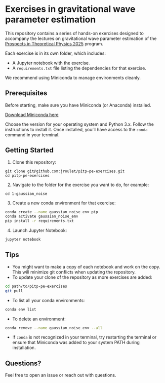 # Exercises in gravitational wave parameter estimation

This repository contains a series of hands-on exercises designed to accompany the lectures on gravitational wave parameter estimation of the  [Prospects in Theoretical Physics 2025](https://www.ias.edu/pitp) program.

Each exercise is in its own folder, which includes:

- A Jupyter notebook with the exercise.
- A `requirements.txt` file listing the dependencies for that exercise.

We recommend using Miniconda to manage environments cleanly.

## Prerequisites

Before starting, make sure you have Miniconda (or Anaconda) installed.

[Download Miniconda here](https://docs.conda.io/en/latest/miniconda.html)

Choose the version for your operating system and Python 3.x. Follow the instructions to install it. Once installed, you’ll have access to the `conda` command in your terminal.

## Getting Started

1. Clone this repository:
```
git clone git@github.com:jroulet/pitp-pe-exercises.git
cd pitp-pe-exercises
```
2. Navigate to the folder for the exercise you want to do, for example:
```
cd 1-gaussian_noise
```
3. Create a new conda environment for that exercise:
```bash
conda create --name gaussian_noise_env pip
conda activate gaussian_noise_env
pip install -r requirements.txt
```
4. Launch Jupyter Notebook:
```bash
jupyter notebook
```

## Tips

- You might want to make a copy of each notebook and work on the copy. This will minimize git conflicts when updating the repository.
- To update your clone of the repository as more exercises are added:
```bash
cd path/to/pitp-pe-exercises
git pull
```
- To list all your conda environments:
```bash
conda env list
```
- To delete an environment:
```bash
conda remove --name gaussian_noise_env --all
```
- If `conda` is not recognized in your terminal, try restarting the terminal or ensure that Miniconda was added to your system PATH during installation.

## Questions?

Feel free to open an issue or reach out with questions.
